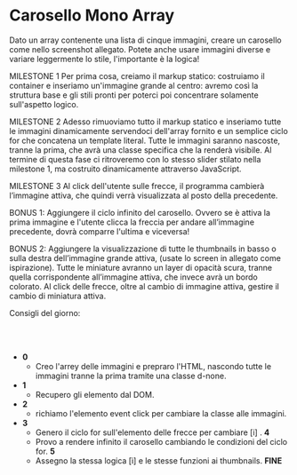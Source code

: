 # Carosello Mono Array

Dato un array contenente una lista di cinque immagini, creare un carosello come nello screenshot allegato. Potete anche usare immagini diverse e variare leggermente lo stile, l'importante è la logica!

MILESTONE 1
Per prima cosa, creiamo il markup statico: costruiamo il container e inseriamo un'immagine grande al centro: avremo così la struttura base e gli stili pronti per poterci poi concentrare solamente sull'aspetto logico.

MILESTONE 2
Adesso rimuoviamo tutto il markup statico e inseriamo tutte le immagini dinamicamente servendoci dell'array fornito e un semplice ciclo for che concatena un template literal.
Tutte le immagini saranno nascoste, tranne la prima, che avrà una classe specifica che la renderà visibile.
Al termine di questa fase ci ritroveremo con lo stesso slider stilato nella milestone 1, ma costruito dinamicamente attraverso JavaScript.

MILESTONE 3
Al click dell'utente sulle frecce, il programma cambierà l’immagine attiva, che quindi verrà visualizzata al posto della precedente.

BONUS 1:
Aggiungere il ciclo infinito del carosello. Ovvero se è attiva la prima immagine e l'utente clicca la freccia per andare all’immagine precedente, dovrà comparre l'ultima e viceversa!

BONUS 2:
Aggiungere la visualizzazione di tutte le thumbnails in basso o sulla destra dell’immagine grande attiva, (usate lo screen in allegato come ispirazione). Tutte le miniature avranno un layer di opacità scura, tranne quella corrispondente all’immagine attiva, che invece avrà un bordo colorato.
Al click delle frecce, oltre al cambio di immagine attiva, gestire il cambio di miniatura attiva.


Consigli del giorno:

<br>
<br>

- **0**
  - Creo l'arrey delle immagini e prepraro l'HTML, nascondo tutte le immagini tranne la prima tramite una classe d-none.
- **1**
  - Recupero gli elemento dal DOM.
- **2**
  - richiamo l'elemento event click per cambiare la classe alle immagini.
- **3**
  - Genero il ciclo for sull'elemento delle frecce per cambiare [i] .
  **4**
  - Provo a rendere infinito il carosello cambiando le condizioni del ciclo for.
 **5**
  - Assegno la stessa logica [ì] e le stesse funzioni ai thumbnails.
**FINE**  




